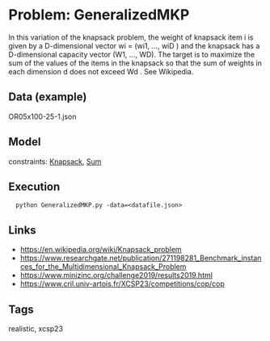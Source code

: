# Problem: GeneralizedMKP

In this variation of the knapsack problem, the weight of knapsack item i is given by a D-dimensional vector
wi = (wi1, ..., wiD ) and the knapsack has a D-dimensional capacity vector (W1, ..., WD).
The target is to maximize the sum of the values of the items in the knapsack so that
the sum of weights in each dimension d does not exceed Wd .
See Wikipedia.

## Data (example)
  OR05x100-25-1.json

## Model
  constraints: [Knapsack](https://pycsp.org/documentation/constraints/Knapsack), [Sum](https://pycsp.org/documentation/constraints/Sum)

## Execution
```
  python GeneralizedMKP.py -data=<datafile.json>
```

## Links
  - https://en.wikipedia.org/wiki/Knapsack_problem
  - https://www.researchgate.net/publication/271198281_Benchmark_instances_for_the_Multidimensional_Knapsack_Problem
  - https://www.minizinc.org/challenge2019/results2019.html
  - https://www.cril.univ-artois.fr/XCSP23/competitions/cop/cop

## Tags
  realistic, xcsp23
